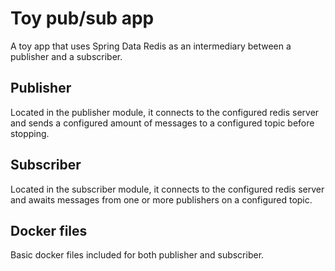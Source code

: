 # Toy pub/sub app
A toy app that uses Spring Data Redis as an intermediary between a publisher and a subscriber.

## Publisher
Located in the publisher module, it connects to the configured redis server and sends a configured amount of messages to a configured topic before stopping.

## Subscriber
Located in the subscriber module, it connects to the configured redis server and awaits messages from one or more publishers on a configured topic.

## Docker files
Basic docker files included for both publisher and subscriber.
